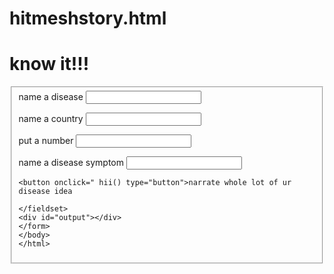 # hitmeshstory.html















<!doctype html>
<html lang="en-US">
<head>
<meta charset="UTF-8">
<title>hitmeshstory.html</title>
<script type="text/javascript"src="hitmeshstory.js">
  function hii(){
  var txtdisease=document.getElementByID("txtdisease");
  var username=txtdisease.value;
  var output=document.getElementByID("output");
  output.innerhtml="HIII"+username+" is a severe disease which anyone living carelessly can adopt,and is quite vulnerable";
  var txtcountry=document.getElementByID("txtcountry");
  var username=txtcountry.value;
  var output=document.getElementByID("output");
  output.innerhtml="Many asian and European big countries including"+username+" is a worst prey ";
  var textdiseasesymptom=document.getElementByID("txtdiseasesymptom");
  var username=txtdiseasesymptom.value;
  var output=document.getElementByID("output");
  output.innerhtml="cough,sneeze, nausea, weak digestion,headache and"+username+are its common symptoms to be cared;
</script>
  <body>
    <h1 align="centre">know it!!!</h1>
    <form action="">
      <fieldset>
        <label for="txtdisease">name a disease</label>
        <input type="text" id="txtdisease"/>

<label for="txtcountry">name a country</label>
        <input type="text" id="txtcountry"/>

<label for="charnumber">put a number</label>
        <input type="character" id="charnumber"/>



<label for="txtdiseasesymptom">name a disease symptom</label>
        <input type="text" id="txtdiseasesymptom"/>









 



    <button onclick=" hii() type="button">narrate whole lot of ur disease idea
</button>


    </fieldset>
    <div id="output"></div>
    </form>
    </body>
    </html>


